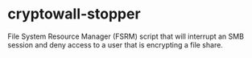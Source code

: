 # cryptowall-stopper
File System Resource Manager (FSRM) script that will interrupt an SMB session and deny access to a user that is encrypting a file share.
